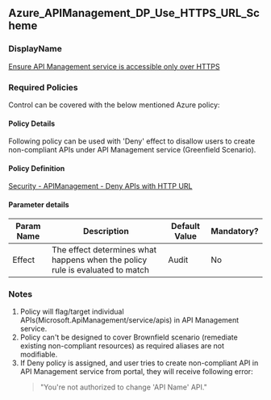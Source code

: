 ## Azure_APIManagement_DP_Use_HTTPS_URL_Scheme 

### DisplayName 
[Ensure API Management service is accessible only over HTTPS](../../../Control%20coverage/Feature/APIManagement.md#azure_apimanagement_dp_use_https_url_scheme)

### Required Policies
Control can be covered with the below mentioned Azure policy:

#### Policy Details

Following policy can be used with 'Deny' effect to disallow users to create non-compliant APIs under API Management service (Greenfield Scenario).

#### Policy Definition
[Security - APIManagement - Deny APIs with HTTP URL](Security%20-%20APIManagement%20-%20Deny%20APIs%20with%20HTTP%20URL.json)

#### Parameter details

|Param Name|Description|Default Value|Mandatory?
|----|----|----|----|
| Effect | The effect determines what happens when the policy rule is evaluated to match| Audit |No |


### Notes
1. Policy will flag/target individual APIs(Microsoft.ApiManagement/service/apis) in API Management service.
2. Policy can't be designed to cover Brownfield scenario (remediate existing non-compliant resources) as required aliases are not modifiable.
3. If Deny policy is assigned, and user tries to create non-compliant API in API Management service from portal, they will receive following error:
    > "You're not authorized to change 'API Name' API."







